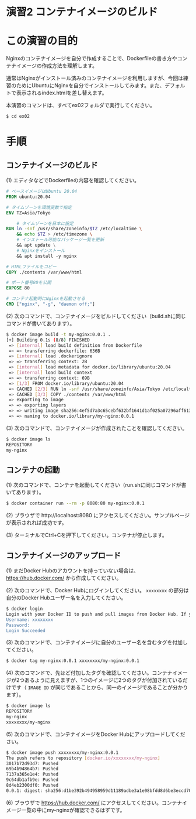 演習2 コンテナイメージのビルド
====================

# この演習の目的
Nginxのコンテナイメージを自分で作成することで、Dockerfileの書き方やコンテナイメージの作成方法を理解します。

通常はNginxがインストール済みのコンテナイメージを利用しますが、今回は練習のためにUbuntuにNginxを自分でインストールしてみます。また、デフォルトで表示されるindex.htmlを差し替えます。

本演習のコマンドは、すべてex02フォルダで実行してください。

```bash
$ cd ex02
```

# 手順
## コンテナイメージのビルド
(1) エディタなどでDockerfileの内容を確認してください。

```Dockerfile
# ベースイメージはUbuntu 20.04
FROM ubuntu:20.04

# タイムゾーンを環境変数で指定
ENV TZ=Asia/Tokyo

    # タイムゾーンを日本に設定
RUN ln -snf /usr/share/zoneinfo/$TZ /etc/localtime \
    && echo $TZ > /etc/timezone \
    # インストール可能なパッケージ一覧を更新
    && apt update \
    # Nginxをインストール
    && apt install -y nginx

# HTMLファイルをコピー
COPY ./contents /var/www/html

# ポート番号80を公開
EXPOSE 80

# コンテナ起動時にNginxを起動させる
CMD ["nginx", "-g", "daemon off;"]
```

(2) 次のコマンドで、コンテナイメージをビルドしてください（build.shに同じコマンドが書いてあります）。

```bash
$ docker image build -t my-nginx:0.0.1 .
[+] Building 0.1s (8/8) FINISHED                                                                                                    
 => [internal] load build definition from Dockerfile                                                                           0.0s
 => => transferring dockerfile: 636B                                                                                           0.0s
 => [internal] load .dockerignore                                                                                              0.0s
 => => transferring context: 2B                                                                                                0.0s
 => [internal] load metadata for docker.io/library/ubuntu:20.04                                                                0.0s
 => [internal] load build context                                                                                              0.0s
 => => transferring context: 69B                                                                                               0.0s
 => [1/3] FROM docker.io/library/ubuntu:20.04                                                                                  0.0s
 => CACHED [2/3] RUN ln -snf /usr/share/zoneinfo/Asia/Tokyo /etc/localtime     && echo Asia/Tokyo > /etc/timezone     && apt   0.0s
 => CACHED [3/3] COPY ./contents /var/www/html                                                                                 0.0s
 => exporting to image                                                                                                         0.0s
 => => exporting layers                                                                                                        0.0s
 => => writing image sha256:4ef5d7a3c65cebf632bf1641d1af025a07296aff6135d368d85f496e68e955c7                                   0.0s
 => => naming to docker.io/library/my-nginx:0.0.1                                                                              0.0s
```

(3) 次のコマンドで、コンテナイメージが作成されたことを確認してください。

```bash
$ docker image ls
REPOSITORY                                                                    TAG                                                     IMAGE ID       CREATED          SIZE
my-nginx                                                                      0.0.1                                                   4ef5d7a3c65c    1 minutes ago   149MB
```

## コンテナの起動
(1) 次のコマンドで、コンテナを起動してください（run.shに同じコマンドが書いてあります）。

```bash
$ docker container run --rm -p 8080:80 my-nginx:0.0.1
```

(2) ブラウザで http://localhost:8080 にアクセスしてください。サンプルページが表示されれば成功です。

(3) ターミナルでCtrl+Cを押下してください。コンテナが停止します。

## コンテナイメージのアップロード
(1) まだDocker Hubのアカウントを持っていない場合は、 https://hub.docker.com/ から作成してください。

(2) 次のコマンドで、Docker Hubにログインしてください。 `xxxxxxxx` の部分は自分のDocker Hubユーザー名を入力してください。

```bash
$ docker login
Login with your Docker ID to push and pull images from Docker Hub. If you don't have a Docker ID, head over to https://hub.docker.com to create one.
Username: xxxxxxxx
Password: 
Login Succeeded
```

(3) 次のコマンドで、コンテナイメージに自分のユーザー名を含むタグを付加してください。

```bash
$ docker tag my-nginx:0.0.1 xxxxxxxx/my-nginx:0.0.1
```

(4) 次のコマンドで、先ほど付加したタグを確認してください。コンテナイメージが2つあるように見えますが、1つのイメージに2つのタグが付加されているだけです（ `IMAGE ID` が同じであることから、同一のイメージであることが分かります）。

```bash
$ docker image ls
REPOSITORY                                                                    TAG                                                     IMAGE ID       CREATED          SIZE
my-nginx                                                                      0.0.1                                                   4ef5d7a3c65c   27 minutes ago   149MB
xxxxxxxx/my-nginx                                                             0.0.1                                                   4ef5d7a3c65c   27 minutes ago   149MB
```

(5) 次のコマンドで、コンテナイメージをDocker Hubにアップロードしてください。

```bash
$ docker image push xxxxxxxx/my-nginx:0.0.1        
The push refers to repository [docker.io/xxxxxxxx/my-nginx]
3017b72d93d7: Pushed 
69b4b94864b7: Pushed 
7137a365e1e4: Pushed 
9c64db1afb9e: Pushed 
8d4eb2300df0: Pushed 
0.0.1: digest: sha256:d1be392b494958959d11189adbe3a1e08bfdd8d6be3eccd70ef9f1df9ace8b20 size: 1362
```

(6) ブラウザで https://hub.docker.com/ にアクセスしてください。コンテナイメージ一覧の中にmy-nginxが確認できるはずです。

